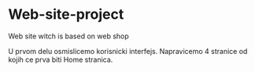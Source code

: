# Web-site-project
Web site witch is based on web shop


U prvom delu osmislicemo korisnicki interfejs. Napravicemo 4 stranice od kojih ce prva biti Home stranica.
